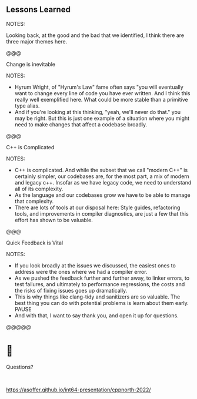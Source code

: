 ## Lessons Learned

NOTES:

Looking back, at the good and the bad that we identified, I think there are
three major themes here.

@@@

Change is inevitable

NOTES:

* Hyrum Wright, of "Hyrum's Law" fame often says "you will eventually want to 
  change every line of code you have ever written. And I think this really well
  exemplified here. What could be more stable than a primitive type alias.
* And if you're looking at this thinking, "yeah, we'll never do that." you may
  be right. But this is just one example of a situation where you might need to
  make changes that affect a codebase broadly.

@@@

C++ is Complicated

NOTES:

* C++ is complicated. And while the subset that we call "modern C++" is 
  certainly simpler, our codebases are, for the most part, a mix of modern and
  legacy c++. Insofar as we have legacy code, we need to understand all of its
  complexity.
* As the language and our codebases grow we have to be able to manage that
  complexity.
* There are lots of tools at our disposal here: Style guides, refactoring tools,
  and improvements in compiler diagnostics, are just a few that this effort has
  shown to be valuable.

@@@

Quick Feedback is Vital

NOTES:

* If you look broadly at the issues we discussed, the easiest ones to address
  were the ones where we had a compiler error.
* As we pushed the feedback further and further away, to linker errors, to test
  failures, and ultimately to performance regressions, the costs and the risks
  of fixing issues goes up dramatically.
* This is why things like clang-tidy and sanitizers are so valuable.
  The best thing you can do with potential problems is learn about them early.
PAUSE
* And with that, I want to say thank you, and open it up for questions.

@@@@@

# &#x1F64B;
Questions?

<br/>

https://asoffer.github.io/int64-presentation/cppnorth-2022/

